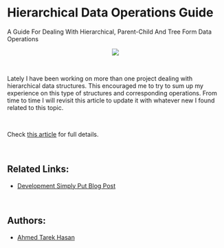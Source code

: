 # Hierarchical Data Operations Guide
A Guide For Dealing With Hierarchical, Parent-Child And Tree Form Data Operations

<p align="center">
  <img src="http://1.bp.blogspot.com/-eY232m9wPCM/VMve9-_-mKI/AAAAAAAAHjw/HftYTHUeevM/s1600/Hierarchical.png">
</p>

<br/>

Lately I have been working on more than one project dealing with hierarchical data structures. This encouraged me to try to sum up my experience on this type of structures and corresponding operations. From time to time I will revisit this article to update it with whatever new I found related to this topic.

<br/>

Check [this article](http://developmentsimplyput.blogspot.com/2015/01/a-guide-for-dealing-with-hierarchical.html) for full details.

<br/>

## Related Links:
* [Development Simply Put Blog Post](http://developmentsimplyput.blogspot.com/2015/01/a-guide-for-dealing-with-hierarchical.html)

<br/>

## Authors:
* [Ahmed Tarek Hasan](https://linkedin.com/in/atarekhasan)

